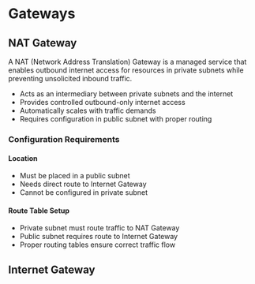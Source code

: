# Gateways

## NAT Gateway

A NAT (Network Address Translation) Gateway is a managed service that enables outbound internet access for resources in private subnets while preventing unsolicited inbound traffic.

- Acts as an intermediary between private subnets and the internet
- Provides controlled outbound-only internet access
- Automatically scales with traffic demands
- Requires configuration in public subnet with proper routing

### Configuration Requirements

#### Location

- Must be placed in a public subnet
- Needs direct route to Internet Gateway
- Cannot be configured in private subnet

#### Route Table Setup

- Private subnet must route traffic to NAT Gateway
- Public subnet requires route to Internet Gateway
- Proper routing tables ensure correct traffic flow

## Internet Gateway
